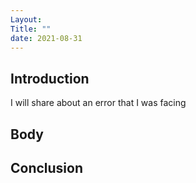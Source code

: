 ```yaml
---
Layout:
Title: ""
date: 2021-08-31
---
```


## Introduction

I will share about an error that I was facing

## Body

## Conclusion
